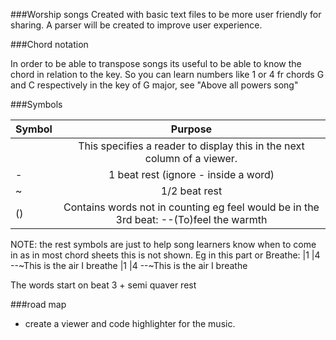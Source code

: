 ###Worship songs
Created with basic text files to be more user friendly for sharing.
A parser will be created to improve user experience.

###Chord notation

In order to be able to transpose songs its useful to be able to know the chord in relation to the key.
So you can learn numbers like 1 or 4  fr chords G and C respectively in the key of G major, see "Above all powers song"

###Symbols

| Symbol       |                                 Purpose                                 |
|--------------|:-----------------------------------------------------------------------:|
| <page break> | This specifies a reader to display this in the next column of a viewer. |
| -            |                               1 beat rest (ignore - inside a word)                              |
| ~            |                              1/2 beat rest                              |
|()            |                              Contains words not in counting eg  feel would be in the 3rd beat: --(To)feel the warmth      |
NOTE: the rest symbols are just to help song learners know when to come in as in most chord sheets 
this is not shown. Eg in this part or Breathe:
|1             |4
 --~This is the air I breathe
|1             |4
 --~This is the air I breathe
 
 The words start on beat 3 + semi quaver rest
 

###road map

* create a viewer and code highlighter for the music.
